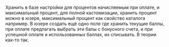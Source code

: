 ﻿Хранить в базе настройки для процентов начисляемым при оплате, и максимальный процент, для полной кастомизации, хранить процент можно в юзере, максимальный процент как свойство каталога например.
В юзере создать ещё одно поле где хранить текущие баллы, при оплате предлагать выбрать эти балы с бонусного счета, и при успешной оплате и использованных баллах, их списывать.
В теории как-то так.